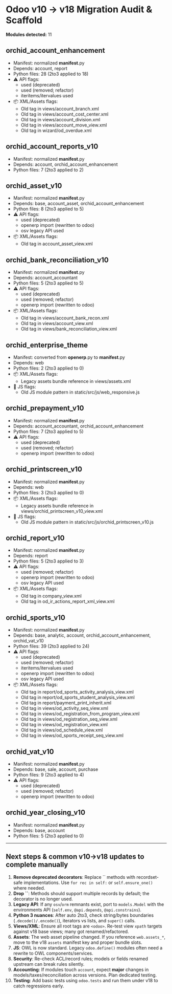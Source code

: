 # Odoo v10 → v18 Migration Audit & Scaffold

**Modules detected:** 11

## orchid_account_enhancement
- Manifest: normalized __manifest__.py
- Depends: account, report
- Python files: 28 (2to3 applied to 18)
- ⚠️ API flags:
  -  used (deprecated)
  -  used (removed; refactor)
  - iteritems/itervalues used
- 📦 XML/Assets flags:
  - Old <openerp> tag in views/account_branch.xml
  - Old <openerp> tag in views/account_cost_center.xml
  - Old <openerp> tag in views/account_division.xml
  - Old <openerp> tag in views/account_move_view.xml
  - Old <openerp> tag in wizard/od_overdue.xml

## orchid_account_reports_v10
- Manifest: normalized __manifest__.py
- Depends: account, orchid_account_enhancement
- Python files: 7 (2to3 applied to 2)

## orchid_asset_v10
- Manifest: normalized __manifest__.py
- Depends: base, account_asset, orchid_account_enhancement
- Python files: 8 (2to3 applied to 5)
- ⚠️ API flags:
  -  used (deprecated)
  - openerp import (rewritten to odoo)
  - osv legacy API used
- 📦 XML/Assets flags:
  - Old <openerp> tag in account_asset_view.xml

## orchid_bank_reconciliation_v10
- Manifest: normalized __manifest__.py
- Depends: account_accountant
- Python files: 5 (2to3 applied to 5)
- ⚠️ API flags:
  -  used (deprecated)
  -  used (removed; refactor)
  - openerp import (rewritten to odoo)
- 📦 XML/Assets flags:
  - Old <openerp> tag in views/account_bank_recon.xml
  - Old <openerp> tag in views/account_view.xml
  - Old <openerp> tag in views/bank_reconciliation_view.xml

## orchid_enterprise_theme
- Manifest: converted from __openerp__.py to __manifest__.py
- Depends: web
- Python files: 2 (2to3 applied to 0)
- 📦 XML/Assets flags:
  - Legacy assets bundle reference in views/assets.xml
- 🧩 JS flags:
  - Old JS module pattern in static/src/js/web_responsive.js

## orchid_prepayment_v10
- Manifest: normalized __manifest__.py
- Depends: account_accountant, orchid_account_enhancement
- Python files: 7 (2to3 applied to 5)
- ⚠️ API flags:
  -  used (deprecated)
  -  used (removed; refactor)
  - openerp import (rewritten to odoo)

## orchid_printscreen_v10
- Manifest: normalized __manifest__.py
- Depends: web
- Python files: 3 (2to3 applied to 0)
- 📦 XML/Assets flags:
  - Legacy assets bundle reference in views/orchid_printscreen_v10_view.xml
- 🧩 JS flags:
  - Old JS module pattern in static/src/js/orchid_printscreen_v10.js

## orchid_report_v10
- Manifest: normalized __manifest__.py
- Depends: report
- Python files: 5 (2to3 applied to 3)
- ⚠️ API flags:
  -  used (removed; refactor)
  - openerp import (rewritten to odoo)
  - osv legacy API used
- 📦 XML/Assets flags:
  - Old <openerp> tag in company_view.xml
  - Old <openerp> tag in od_ir_actions_report_xml_view.xml

## orchid_sports_v10
- Manifest: normalized __manifest__.py
- Depends: base, analytic, account, orchid_account_enhancement, orchid_vat_v10
- Python files: 39 (2to3 applied to 24)
- ⚠️ API flags:
  -  used (deprecated)
  -  used (removed; refactor)
  - iteritems/itervalues used
  - openerp import (rewritten to odoo)
  - osv legacy API used
- 📦 XML/Assets flags:
  - Old <openerp> tag in report/od_sports_activity_analysis_view.xml
  - Old <openerp> tag in report/od_sports_student_analysis_view.xml
  - Old <openerp> tag in report/payment_print_inherit.xml
  - Old <openerp> tag in views/od_activity_seq_view.xml
  - Old <openerp> tag in views/od_registration_from_program_view.xml
  - Old <openerp> tag in views/od_registration_seq_view.xml
  - Old <openerp> tag in views/od_registration_view.xml
  - Old <openerp> tag in views/od_schedule_view.xml
  - Old <openerp> tag in views/od_sports_receipt_seq_view.xml

## orchid_vat_v10
- Manifest: normalized __manifest__.py
- Depends: base, sale, account, purchase
- Python files: 9 (2to3 applied to 4)
- ⚠️ API flags:
  -  used (deprecated)
  -  used (removed; refactor)
  - openerp import (rewritten to odoo)

## orchid_year_closing_v10
- Manifest: normalized __manifest__.py
- Depends: base, account
- Python files: 5 (2to3 applied to 0)


---
## Next steps & common v10→v18 updates to complete manually

1. **Remove deprecated decorators**: Replace `` methods with recordset-safe implementations. Use `for rec in self:` or `self.ensure_one()` where needed.
2. **Drop ``**: Methods should support multiple records by default; the decorator is no longer used.
3. **Legacy API**: If any `osv`/`orm` remnants exist, port to `models.Model` with the environments API (`self.env`, `@api.depends`, `@api.constrains`).
4. **Python 3 nuances**: After auto 2to3, check string/bytes boundaries (`.decode()/.encode()`), iterators vs lists, and `super()` calls.
5. **Views/XML**: Ensure all root tags are `<odoo>`. Re-test view `xpath` targets against v18 base views; many got renamed/refactored.
6. **Assets**: The web asset pipeline changed. If you reference `web.assets_*`, move to the v18 `assets` manifest key and proper bundle slots.
7. **JS**: OWL is now standard. Legacy `odoo.define()` modules often need a rewrite to OWL components/services.
8. **Security**: Re-check ACL/record rules; models or fields renamed upstream can break rules silently.
9. **Accounting**: If modules touch `account`, expect **major** changes in models/taxes/reconciliation across versions. Plan dedicated testing.
10. **Testing**: Add basic tests using `odoo.tests` and run them under v18 to catch regressions early.
